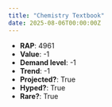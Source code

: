 ```yaml
---
title: "Chemistry Textbook"
date: 2025-08-06T00:00:00Z
---
```

- **RAP**: 4961
- **Value**: -1
- **Demand level**: -1
- **Trend**: -1
- **Projected?**: True
- **Hyped?**: True
- **Rare?**: True
